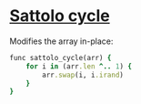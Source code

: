 [1]: http://rosettacode.org/wiki/Sattolo_cycle

# [Sattolo cycle][1]

Modifies the array in-place:

```ruby
func sattolo_cycle(arr) {
    for i in (arr.len ^.. 1) {
        arr.swap(i, i.irand)
    }
}
```